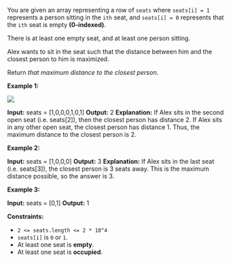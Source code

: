
You are given an array representing a row of  `seats`  where  `seats[i] = 1`  represents a person sitting in the  `ith`  seat, and  `seats[i] = 0`  represents that the  `ith`  seat is empty  **(0-indexed)**.

There is at least one empty seat, and at least one person sitting.

Alex wants to sit in the seat such that the distance between him and the closest person to him is maximized.

Return  _that maximum distance to the closest person_.

**Example 1:**

![](https://assets.leetcode.com/uploads/2020/09/10/distance.jpg)

**Input:** seats = [1,0,0,0,1,0,1]
**Output:** 2
**Explanation:**
If Alex sits in the second open seat (i.e. seats[2]), then the closest person has distance 2.
If Alex sits in any other open seat, the closest person has distance 1.
Thus, the maximum distance to the closest person is 2.

**Example 2:**

**Input:** seats = [1,0,0,0]
**Output:** 3
**Explanation:**
If Alex sits in the last seat (i.e. seats[3]), the closest person is 3 seats away.
This is the maximum distance possible, so the answer is 3.

**Example 3:**

**Input:** seats = [0,1]
**Output:** 1

**Constraints:**

-   `2 <= seats.length <= 2 * 10^4`
-   `seats[i]` is  `0`  or `1`.
-   At least one seat is  **empty**.
-   At least one seat is  **occupied**.